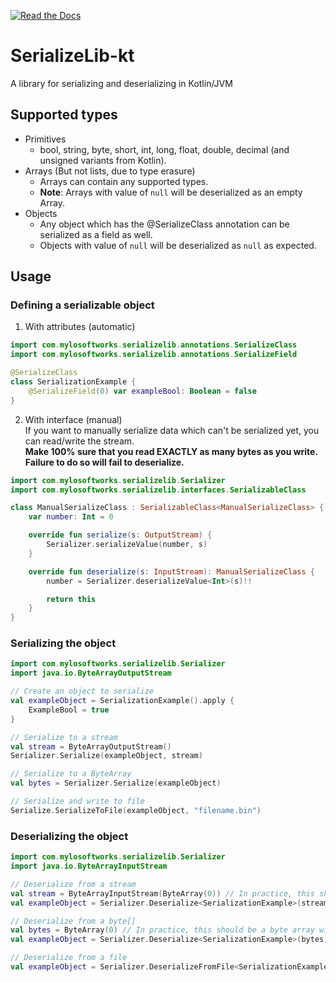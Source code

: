 [![Read the Docs](https://img.shields.io/readthedocs/serializelib)](https://serializelib.readthedocs.io/)

# SerializeLib-kt
A library for serializing and deserializing in Kotlin/JVM

## Supported types
* Primitives
    * bool, string, byte, short, int, long, float, double, decimal (and unsigned variants from Kotlin).
* Arrays (But not lists, due to type erasure)
    * Arrays can contain any supported types.
    * **Note**: Arrays with value of `null` will be deserialized as an empty Array.
* Objects
    * Any object which has the @SerializeClass annotation can be serialized as a field as well.
    * Objects with value of `null` will be deserialized as `null` as expected.

## Usage
### Defining a serializable object

1. With attributes (automatic)
```kotlin
import com.mylosoftworks.serializelib.annotations.SerializeClass
import com.mylosoftworks.serializelib.annotations.SerializeField

@SerializeClass
class SerializationExample {
    @SerializeField(0) var exampleBool: Boolean = false
}
```
2. With interface (manual)  
   If you want to manually serialize data which can't be serialized yet, you can read/write the stream.  
   **Make 100% sure that you read EXACTLY as many bytes as you write. Failure to do so will fail to deserialize.**
```kotlin
import com.mylosoftworks.serializelib.Serializer
import com.mylosoftworks.serializelib.interfaces.SerializableClass

class ManualSerializeClass : SerializableClass<ManualSerializeClass> {
    var number: Int = 0

    override fun serialize(s: OutputStream) {
        Serializer.serializeValue(number, s)
    }

    override fun deserialize(s: InputStream): ManualSerializeClass {
        number = Serializer.deserializeValue<Int>(s)!!

        return this
    }
}
```

### Serializing the object

```kotlin
import com.mylosoftworks.serializelib.Serializer
import java.io.ByteArrayOutputStream

// Create an object to serialize
val exampleObject = SerializationExample().apply {
    ExampleBool = true
}

// Serialize to a stream
val stream = ByteArrayOutputStream()
Serializer.Serialize(exampleObject, stream)

// Serialize to a ByteArray
val bytes = Serializer.Serialize(exampleObject)

// Serialize and write to file
Serialize.SerializeToFile(exampleObject, "filename.bin")
```

### Deserializing the object

```kotlin
import com.mylosoftworks.serializelib.Serializer
import java.io.ByteArrayInputStream

// Deserialize from a stream
val stream = ByteArrayInputStream(ByteArray(0)) // In practice, this should be a stream with the serialized bytes
val exampleObject = Serializer.Deserialize<SerializationExample>(stream)

// Deserialize from a byte[]
val bytes = ByteArray(0) // In practice, this should be a byte array with the serialized bytes
val exampleObject = Serializer.Deserialize<SerializationExample>(bytes)

// Deserialize from a file
val exampleObject = Serializer.DeserializeFromFile<SerializationExample>("filename.bin")
```
